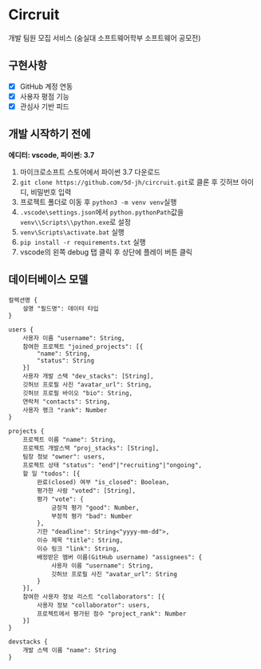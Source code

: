 # Circruit
개발 팀원 모집 서비스 (숭실대 소프트웨어학부 소프트웨어 공모전)

## 구현사항
 - [x] GitHub 계정 연동
 - [x] 사용자 평점 기능
 - [x] 관심사 기반 피드

## 개발 시작하기 전에
**에디터: vscode, 파이썬: 3.7**
1. 마이크로소프트 스토어에서 파이썬 3.7 다운로드
2. `git clone https://github.com/5d-jh/circruit.git`로 클론 후 깃허브 아이디, 비밀번호 입력
3. 프로젝트 폴더로 이동 후 `python3 -m venv venv`실행
4. `.vscode\settings.json`에서 `python.pythonPath`값을 `venv\\Scripts\\python.exe`로 설정
5. `venv\Scripts\activate.bat` 실행
6. `pip install -r requirements.txt` 실행
7. vscode의 왼쪽 debug 탭 클릭 후 상단에 플레이 버튼 클릭

## 데이터베이스 모델
```
컬렉션명 {
    설명 "필드명": 데이터 타입
}
```

```
users {
    사용자 이름 "username": String,
    참여한 프로젝트 "joined_projects": [{
        "name": String,
        "status": String
    }]
    사용자 개발 스택 "dev_stacks": [String],
    깃허브 프로필 사진 "avatar_url": String,
    깃허브 프로필 바이오 "bio": String,
    연락처 "contacts": String,
    사용자 랭크 "rank": Number
}

projects {
    프로젝트 이름 "name": String,
    프로젝트 개발스택 "proj_stacks": [String],
    팀장 정보 "owner": users,
    프로젝트 상태 "status": "end"|"recruiting"|"ongoing",
    할 일 "todos": [{
        완료(closed) 여부 "is_closed": Boolean,
        평가한 사람 "voted": [String],
        평가 "vote": {
            긍정적 평가 "good": Number,
            부정적 평가 "bad": Number
        },
        기한 "deadline": String<"yyyy-mm-dd">,
        이슈 제목 "title": String,
        이슈 링크 "link": String,
        배정받은 멤버 이름(GitHub username) "assignees": {
            사용자 이름 "username": String,
            깃허브 프로필 사진 "avatar_url": String
        }
    }],
    참여한 사용자 정보 리스트 "collaborators": [{
        사용자 정보 "collaborator": users,
        프로젝트에서 평가된 점수 "project_rank": Number
    }]
}

devstacks {
    개발 스택 이름 "name": String
}
```
